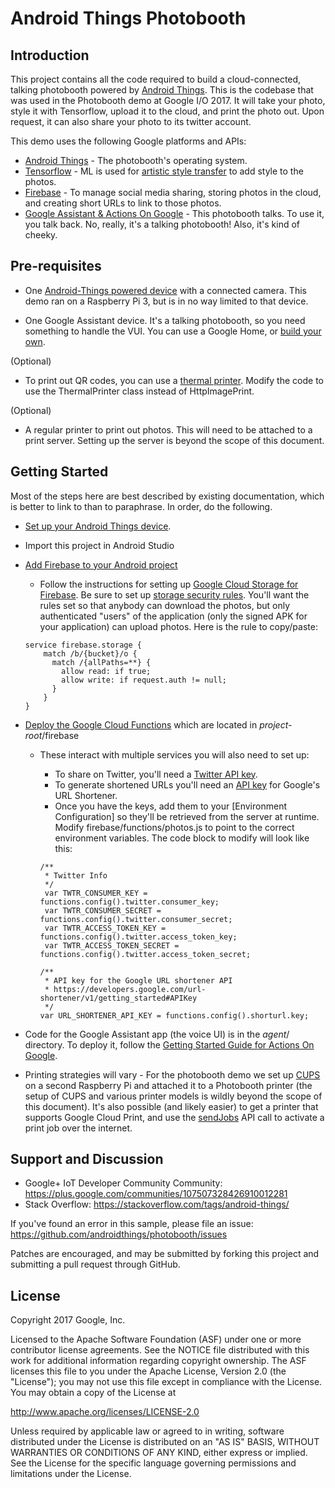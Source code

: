 Android Things Photobooth
============

Introduction
------------
This project contains all the code required to build a cloud-connected, talking photobooth powered by
[Android Things](https://developer.android.com/things/index.html).  This is the
codebase that was used in the Photobooth demo at Google I/O 2017.  It will take your photo, style it with Tensorflow, upload it to the cloud, and print the photo out.  Upon request, it can also share your photo to its twitter account.

This demo uses the following Google platforms and APIs:

- [Android Things](https://developer.android.com/things/index.html) - The photobooth's operating system.
- [Tensorflow](https://www.tensorflow.org/) - ML is used for [artistic style transfer](https://arxiv.org/abs/1610.07629) to add style to the photos.
- [Firebase](https://firebase.google.com/) - To manage social media sharing, storing photos in the cloud, and creating short URLs to link to those photos.
- [Google Assistant & Actions On Google](https://developers.google.com/actions/) - This photobooth talks.  To use it, you talk back.  No, really, it's a talking photobooth!  Also, it's kind of cheeky.

Pre-requisites
--------------
- One [Android-Things powered device](https://developer.android.com/things/hardware/developer-kits.html) with a connected camera.  This demo ran on a Raspberry Pi 3, but is in no way limited to that device.

- One Google Assistant device.  It's a talking photobooth, so you need something to handle the VUI.  You can use a Google Home, or [build your own](http://aiyprojects.withgoogle.com/voice).

(Optional)
- To print out QR codes, you can use a [thermal printer](https://www.adafruit.com/product/597).  Modify the code to use the ThermalPrinter class instead of HttpImagePrint.

(Optional)
- A regular printer to print out photos.  This will need to be attached to a print server.  Setting up the server is beyond the scope of this document.

Getting Started
---------------
Most of the steps here are best described by existing documentation, which is better to link to than to paraphrase.  In order, do the following.

- [Set up your Android Things device](https://developer.android.com/things/preview/index.html).

- Import this project in Android Studio

- [Add Firebase to your Android project](https://firebase.google.com/docs/android/setup)
  - Follow the instructions for setting up [Google Cloud Storage for Firebase](https://firebase.google.com/docs/storage/android/start).  Be sure to set up [storage security rules](https://firebase.google.com/docs/storage/security/start).  You'll want the rules set so that anybody can download the photos, but only authenticated "users" of the application (only the signed APK for your application) can upload photos.  Here is the rule to copy/paste:
  ```
  service firebase.storage {
      match /b/{bucket}/o {
        match /{allPaths=**} {
          allow read: if true;
          allow write: if request.auth != null;
        }
      }
  }
  ```

- [Deploy the Google Cloud Functions](https://firebase.google.com/docs/functions/get-started) which are located in _project-root_/firebase
  - These interact with multiple services you will also need to set up:
    - To share on Twitter, you'll need a [Twitter API key](https://dev.twitter.com/).
    - To generate shortened URLs you'll need an [API key](https://developers.google.com/url-shortener/v1/getting_started#APIKey) for Google's URL Shortener.
    - Once you have the keys, add them to your [Environment Configuration] so they'll be retrieved from the server at runtime.  Modify firebase/functions/photos.js to point to the correct environment variables.  The code block to modify will look like this:

    ```
    /**
     * Twitter Info
     */
     var TWTR_CONSUMER_KEY = functions.config().twitter.consumer_key;
     var TWTR_CONSUMER_SECRET = functions.config().twitter.consumer_secret;
     var TWTR_ACCESS_TOKEN_KEY = functions.config().twitter.access_token_key;
     var TWTR_ACCESS_TOKEN_SECRET = functions.config().twitter.access_token_secret;

    /**
     * API key for the Google URL shortener API
     * https://developers.google.com/url-shortener/v1/getting_started#APIKey
     */
    var URL_SHORTENER_API_KEY = functions.config().shorturl.key;
    ```

- Code for the Google Assistant app (the voice UI) is in the _agent_/ directory.
To deploy it, follow the [Getting Started Guide for Actions On Google](https://developers.google.com/actions/get-started/).

- Printing strategies will vary - For the photobooth demo we set up [CUPS](https://www.cups.org/) on a second Raspberry Pi and attached it to a Photobooth printer (the setup of CUPS and various printer models is wildly beyond the scope of this document).  It's also possible (and likely easier) to get a printer that supports Google Cloud Print, and use the [sendJobs](https://developers.google.com/cloud-print/docs/sendJobs) API call to activate a print job over the internet.

Support and Discussion
-------

- Google+ IoT Developer Community Community: https://plus.google.com/communities/107507328426910012281
- Stack Overflow: https://stackoverflow.com/tags/android-things/

If you've found an error in this sample, please file an issue:
https://github.com/androidthings/photobooth/issues

Patches are encouraged, and may be submitted by forking this project and
submitting a pull request through GitHub.

License
-------

Copyright 2017 Google, Inc.

Licensed to the Apache Software Foundation (ASF) under one or more contributor
license agreements.  See the NOTICE file distributed with this work for
additional information regarding copyright ownership.  The ASF licenses this
file to you under the Apache License, Version 2.0 (the "License"); you may not
use this file except in compliance with the License.  You may obtain a copy of
the License at

  http://www.apache.org/licenses/LICENSE-2.0

Unless required by applicable law or agreed to in writing, software
distributed under the License is distributed on an "AS IS" BASIS, WITHOUT
WARRANTIES OR CONDITIONS OF ANY KIND, either express or implied.  See the
License for the specific language governing permissions and limitations under
the License.

